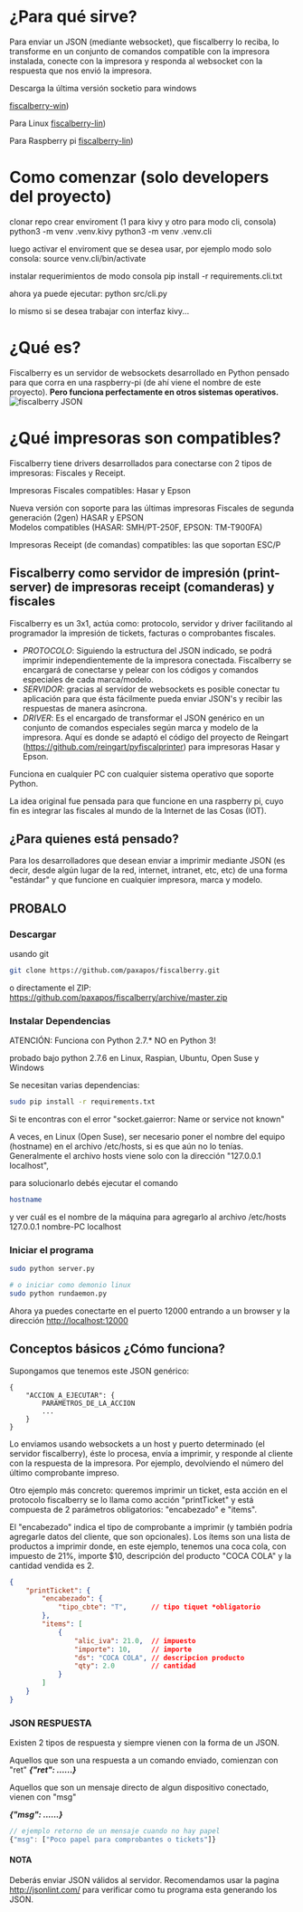 
# ¿Para qué sirve?

Para enviar un JSON (mediante websocket), que fiscalberry lo reciba, lo transforme en un conjunto de comandos compatible con la impresora instalada, conecte con la impresora y responda al websocket con la respuesta que nos envió la impresora.

Descarga la última versión socketio para windows

[fiscalberry-win]([https://github.com/paxapos/fiscalberry/releases/latest/download/fiscalberry-win.exe))

Para Linux
[fiscalberry-lin]([https://github.com/paxapos/fiscalberry/releases/latest/download/fiscalberry-lin))

Para Raspberry pi
[fiscalberry-lin]([https://github.com/paxapos/fiscalberry/releases/latest/download/fiscalberry-pi))

# Como comenzar (solo developers del proyecto)

clonar repo
crear enviroment (1 para kivy y otro para modo cli, consola)
python3 -m venv .venv.kivy
python3 -m venv .venv.cli

luego activar el enviroment que se desea usar, por ejemplo modo solo consola:
source venv.cli/bin/activate

instalar requerimientos de modo consola
pip install -r requirements.cli.txt

ahora ya puede ejecutar:
python src/cli.py

lo mismo si se desea trabajar con interfaz kivy...


# ¿Qué es?

Fiscalberry es un servidor de websockets desarrollado en Python pensado para que corra en una raspberry-pi (de ahí viene el nombre de este proyecto). **Pero funciona perfectamente en otros sistemas operativos.**
![fiscalberry JSON](http://alevilar.com/uploads/entendiendo%20fiscalberry.jpg)

# ¿Qué impresoras son compatibles?

Fiscalberry tiene drivers desarrollados para conectarse con 2 tipos de impresoras: Fiscales y Receipt.

Impresoras Fiscales compatibles: Hasar y Epson

Nueva versión con soporte para las últimas impresoras Fiscales de segunda generación (2gen) HASAR y EPSON <br>
Modelos compatibles (HASAR: SMH/PT-250F, EPSON: TM-T900FA)

Impresoras Receipt (de comandas) compatibles: las que soportan ESC/P

## Fiscalberry como servidor de impresión (print-server) de impresoras receipt (comanderas) y fiscales

Fiscalberry es un 3x1, actúa como: protocolo, servidor y driver facilitando al programador la impresión de tickets, facturas o comprobantes fiscales.

- _PROTOCOLO_: Siguiendo la estructura del JSON indicado, se podrá imprimir independientemente de la impresora conectada. Fiscalberry se encargará de conectarse y pelear con los códigos y comandos especiales de cada marca/modelo.
- _SERVIDOR_: gracias al servidor de websockets es posible conectar tu aplicación para que ésta fácilmente pueda enviar JSON's y recibir las respuestas de manera asíncrona.
- _DRIVER_: Es el encargado de transformar el JSON genérico en un conjunto de comandos especiales según marca y modelo de la impresora. Aquí es donde se adaptó el código del proyecto de Reingart (<https://github.com/reingart/pyfiscalprinter>) para impresoras Hasar y Epson.

Funciona en cualquier PC con cualquier sistema operativo que soporte Python.

La idea original fue pensada para que funcione en una raspberry pi, cuyo fin es integrar las fiscales al mundo de la Internet de las Cosas (IOT).

## ¿Para quienes está pensado?

Para los desarrolladores que desean enviar a imprimir mediante JSON (es decir, desde algún lugar de la red, internet, intranet, etc, etc) de una forma "estándar" y que funcione en cualquier impresora, marca y modelo.

## PROBALO

### Descargar

usando git

```sh
git clone https://github.com/paxapos/fiscalberry.git
```

o directamente el ZIP: <https://github.com/paxapos/fiscalberry/archive/master.zip>

### Instalar Dependencias

ATENCIÓN: Funciona con Python 2.7.* NO en Python 3!

probado bajo python 2.7.6 en Linux, Raspian, Ubuntu, Open Suse y Windows

Se necesitan varias dependencias:

```sh
sudo pip install -r requirements.txt

```

Si te encontras con el error "socket.gaierror:  Name or service not known"

A veces, en Linux (Open Suse), ser necesario poner el nombre del equipo (hostname) en el archivo /etc/hosts, si es que aún no lo tenías.
Generalmente el archivo hosts viene solo con la dirección "127.0.0.1 localhost",

para solucionarlo debés ejecutar el comando

```bash
hostname
```

y ver cuál es el nombre de la máquina para agregarlo al archivo /etc/hosts
127.0.0.1 nombre-PC localhost

### Iniciar el programa

```sh
sudo python server.py

# o iniciar como demonio linux
sudo python rundaemon.py
```

Ahora ya puedes conectarte en el puerto 12000
entrando a un browser y la dirección <http://localhost:12000>

## Conceptos básicos ¿Cómo funciona?

Supongamos que tenemos este JSON genérico:

```
{
    "ACCION_A_EJECUTAR": {
        PARAMETROS_DE_LA_ACCION
        ...
    }
}
```

Lo enviamos usando websockets a un host y puerto determinado (el servidor fiscalberry), éste lo procesa, envía a imprimir, y responde al cliente con la respuesta de la impresora. Por ejemplo, devolviendo el número del último comprobante impreso.

Otro ejemplo más concreto: queremos imprimir un ticket, esta acción en el protocolo fiscalberry se lo llama como acción "printTicket" y está compuesta de 2 parámetros obligatorios: "encabezado" e "items".

El "encabezado" indica el tipo de comprobante a imprimir (y también podría agregarle datos del cliente, que son opcionales).
Los ítems son una lista de productos a imprimir donde, en este ejemplo, tenemos una coca cola, con impuesto de 21%, importe $10, descripción del producto "COCA COLA" y la cantidad vendida es 2.

```json
{
    "printTicket": {
        "encabezado": {
            "tipo_cbte": "T",      // tipo tiquet *obligatorio
        },
        "items": [
            {
                "alic_iva": 21.0,  // impuesto
                "importe": 10,     // importe
                "ds": "COCA COLA", // descripcion producto
                "qty": 2.0         // cantidad
            }
        ]
    }
}
```

### JSON RESPUESTA

Existen 2 tipos de respuesta y siempre vienen con la forma de un JSON.

Aquellos que son una respuesta a un comando enviado, comienzan con "ret"
**_{"ret": ......}_**

Aquellos que son un mensaje directo de algun dispositivo conectado, vienen con "msg"

**_{"msg": ......}_**

```javascript
// ejemplo retorno de un mensaje cuando no hay papel
{"msg": ["Poco papel para comprobantes o tickets"]}
```

#### NOTA

Deberás enviar JSON válidos al servidor. Recomendamos usar la pagina <http://jsonlint.com/> para verificar como tu programa esta generando los JSON.
